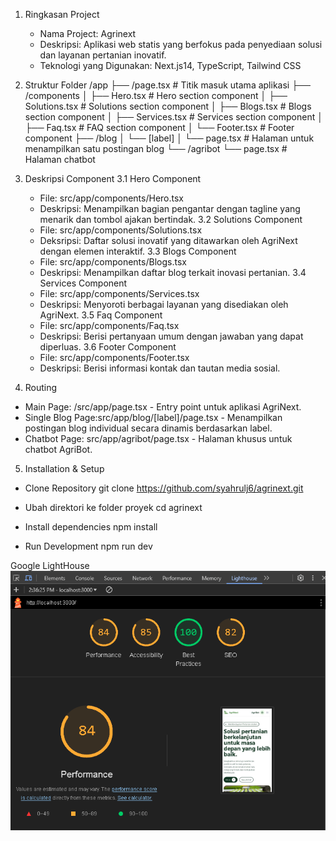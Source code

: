 1. Ringkasan Project

   - Nama Project: Agrinext
   - Deskripsi: Aplikasi web statis yang berfokus pada penyediaan solusi dan layanan pertanian inovatif.
   - Teknologi yang Digunakan: Next.js14, TypeScript, Tailwind CSS

2. Struktur Folder
   /app
   ├── /page.tsx # Titik masuk utama aplikasi
   ├── /components
   │ ├── Hero.tsx # Hero section component
   │ ├── Solutions.tsx # Solutions section component
   │ ├── Blogs.tsx # Blogs section component
   │ ├── Services.tsx # Services section component
   │ ├── Faq.tsx # FAQ section component
   │ └── Footer.tsx # Footer component
   ├── /blog
   │ └── [label]
   │ └── page.tsx # Halaman untuk menampilkan satu postingan blog
   └── /agribot
   └── page.tsx # Halaman chatbot

3. Deskripsi Component
   3.1 Hero Component

   - File: src/app/components/Hero.tsx
   - Deskripsi: Menampilkan bagian pengantar dengan tagline yang menarik dan tombol ajakan bertindak.
     3.2 Solutions Component
   - File: src/app/components/Solutions.tsx
   - Deksripsi: Daftar solusi inovatif yang ditawarkan oleh AgriNext dengan elemen interaktif.
     3.3 Blogs Component
   - File: src/app/components/Blogs.tsx
   - Deskripsi: Menampilkan daftar blog terkait inovasi pertanian.
     3.4 Services Component
   - File: src/app/components/Services.tsx
   - Deskripsi: Menyoroti berbagai layanan yang disediakan oleh AgriNext.
     3.5 Faq Component
   - File: src/app/components/Faq.tsx
   - Deskripsi: Berisi pertanyaan umum dengan jawaban yang dapat diperluas.
     3.6 Footer Component
   - File: src/app/components/Footer.tsx
   - Deskripsi: Berisi informasi kontak dan tautan media sosial.

4. Routing

- Main Page: /src/app/page.tsx - Entry point untuk aplikasi AgriNext.
- Single Blog Page:src/app/blog/[label]/page.tsx - Menampilkan postingan blog individual secara dinamis berdasarkan label.
- Chatbot Page: src/app/agribot/page.tsx - Halaman khusus untuk chatbot AgriBot.

5. Installation & Setup

- Clone Repository
  git clone https://github.com/syahrulj6/agrinext.git

- Ubah direktori ke folder proyek
  cd agrinext

- Install dependencies
  npm install

- Run Development
  npm run dev

Google LightHouse
![Screenshot](public/latestlighthousetest.png)
